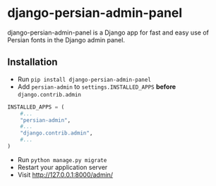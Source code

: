 # django-persian-admin-panel
django-persian-admin-panel is a Django app for fast and easy use of Persian fonts in the Django admin panel.
## Installation
- Run `pip install django-persian-admin-panel`
- Add `persian-admin` to `settings.INSTALLED_APPS` **before** `django.contrib.admin`
```python
INSTALLED_APPS = (
    #...
    "persian-admin",
    #...
    "django.contrib.admin",
    #...
)

```
- Run `python manage.py migrate`
- Restart your application server
- Visit http://127.0.0.1:8000/admin/
